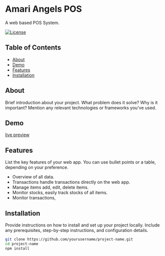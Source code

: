 # Amari Angels POS

A web based POS System.

[![License](https://img.shields.io/badge/license-MIT-blue.svg)](LICENSE)

## Table of Contents

- [About](#about)
- [Demo](#demo)
- [Features](#features)
- [Installation](#installation)

## About

Brief introduction about your project. What problem does it solve? Why is it important? Mention any relevant technologies or frameworks you've used.

## Demo

[live preview](https://amari-6koeb1viv-raffyamoguis.vercel.app)

## Features

List the key features of your web app. You can use bullet points or a table, depending on your preference.

- Overview of all data.
- Transactions handle transactions directly on the web app.
- Manage items add, edit, delete items.
- Monitor stocks, easily track stocks of all items.
- Monitor transactions,

## Installation

Provide instructions on how to install and set up your project locally. Include any prerequisites, step-by-step instructions, and configuration details.

```bash
git clone https://github.com/yourusername/project-name.git
cd project-name
npm install
